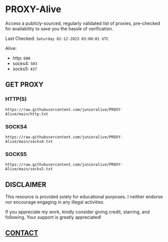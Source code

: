 # PROXY-Alive

Access a publicly-sourced, regularly validated list of proxies, pre-checked for availability to save you the hassle of verification.

Last Checked: `Saturday 02-12-2023 03:00:01 UTC`

Alive:
- http: `600`
- socks4: `503`
- socks5: `437`

## GET PROXY

### HTTP(S)

```https://raw.githubusercontent.com/junioralive/PROXY-Alive/main/http.txt```

### SOCKS4

```https://raw.githubusercontent.com/junioralive/PROXY-Alive/main/socks4.txt```

### SOCKS5

```https://raw.githubusercontent.com/junioralive/PROXY-Alive/main/socks5.txt```

## DISCLAIMER

This resource is provided solely for educational purposes. I neither endorse nor encourage engaging in any illegal activities.

If you appreciate my work, kindly consider giving credit, starring, and following. Your support is greatly appreciated! 

## [CONTACT](https://t.me/TheJuniorAlive)
